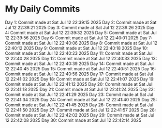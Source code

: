 # My Daily Commits

Day 1: Commit made at Sat Jul 12 22:39:15 2025
Day 2: Commit made at Sat Jul 12 22:39:21 2025
Day 3: Commit made at Sat Jul 12 22:39:26 2025
Day 4: Commit made at Sat Jul 12 22:39:32 2025
Day 5: Commit made at Sat Jul 12 22:39:56 2025
Day 6: Commit made at Sat Jul 12 22:40:01 2025
Day 7: Commit made at Sat Jul 12 22:40:06 2025
Day 8: Commit made at Sat Jul 12 22:40:12 2025
Day 9: Commit made at Sat Jul 12 22:40:18 2025
Day 10: Commit made at Sat Jul 12 22:40:23 2025
Day 11: Commit made at Sat Jul 12 22:40:28 2025
Day 12: Commit made at Sat Jul 12 22:40:33 2025
Day 13: Commit made at Sat Jul 12 22:40:39 2025
Day 14: Commit made at Sat Jul 12 22:40:45 2025
Day 15: Commit made at Sat Jul 12 22:40:51 2025
Day 16: Commit made at Sat Jul 12 22:40:56 2025
Day 17: Commit made at Sat Jul 12 22:41:02 2025
Day 18: Commit made at Sat Jul 12 22:41:07 2025
Day 19: Commit made at Sat Jul 12 22:41:12 2025
Day 20: Commit made at Sat Jul 12 22:41:18 2025
Day 21: Commit made at Sat Jul 12 22:41:24 2025
Day 22: Commit made at Sat Jul 12 22:41:29 2025
Day 23: Commit made at Sat Jul 12 22:41:34 2025
Day 24: Commit made at Sat Jul 12 22:41:40 2025
Day 25: Commit made at Sat Jul 12 22:41:45 2025
Day 26: Commit made at Sat Jul 12 22:41:50 2025
Day 27: Commit made at Sat Jul 12 22:41:57 2025
Day 28: Commit made at Sat Jul 12 22:42:02 2025
Day 29: Commit made at Sat Jul 12 22:42:08 2025
Day 30: Commit made at Sat Jul 12 22:42:14 2025
